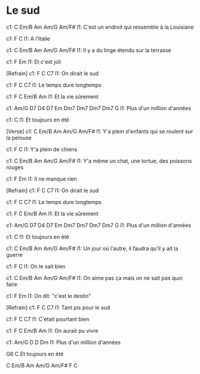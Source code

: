 ---
---

# Le sud


c1: C           Em/B       Am             Am/G    Am/F#
l1: C'est un endroit qui ressemble à la Louisiane


c1: F       C
l1: A l'Italie


c1: C          Em/B     Am             Am/G   Am/F#
l1: Il y a du linge étendu sur la terrasse

c1: F          Em
l1: Et c'est joli

 
[Refrain]
c1: F             C      C7
l1: On dirait le sud

c1: F                  C      C7
l1: Le temps dure longtemps

c1: F              C   Em/B   Am
l1: Et la vie sûrement

c1:       Am/G              D7  D4 D7 Em Dm7 Dm7 Dm7 Dm7 G
l1: Plus d'un million d'années

c1:                 C
l1: Et toujours en été

 
[Verse]
c1: C           Em/B          Am             Am/G    Am/F#
l1: Y'a plein d'enfants qui se roulent sur la pelouse

c1: F       C
l1: Y'a plein de chiens

c1: C          Em/B     Am             Am/G   Am/F#
l1: Y'a même un chat, une tortue, des poissons rouges

c1: F          Em
l1: Il ne manque rien

 
[Refrain]
c1: F             C      C7
l1: On dirait le sud

c1: F                  C      C7
l1: Le temps dure longtemps

c1: F              C   Em/B   Am
l1: Et la vie sûrement

c1:       Am/G              D7  D4 D7 Em Dm7 Dm7 Dm7 Dm7 G
l1: Plus d'un million d'années

c1:                 C
l1: Et toujours en été

 
c1: C           Em/B          Am             Am/G    Am/F#
l1: Un jour où l'autre, il faudra qu'il y ait la guerre

c1: F       C
l1: On le sait bien

c1: C          Em/B     Am             Am/G   Am/F#
l1: On aime pas ça mais on ne sait pas quoi faire

c1: F         Em
l1: On dit: "c'est le destin"

 
[Refrain]
c1: F                 C      C7
l1: Tant pis pour le sud

c1: F                  C      C7
l1: C'était pourtant bien

c1: F              C      Em/B  Am
l1: On aurait pu vivre

c1:       Am/G            D       D       Dm
l1: Plus d'un million d'années

G6                 C
   Et toujours en été
 
C  Em/B  Am  Am/G  Am/F#  F  C
